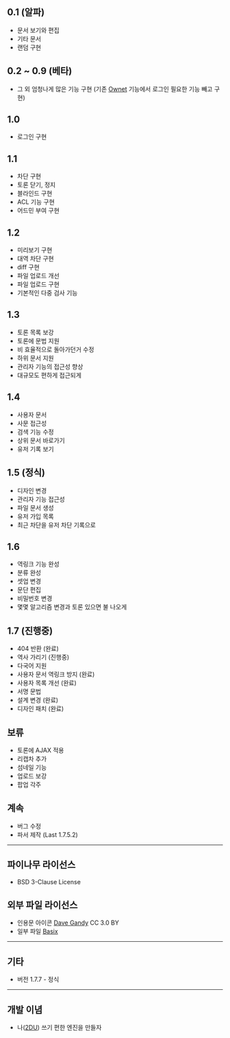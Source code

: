 ## 0.1 (알파)
 * 문서 보기와 편집
 * 기타 문서
 * 랜덤 구현

## 0.2 ~ 0.9 (베타)
 * 그 외 엄청나게 많은 기능 구현 (기존 [Ownet](https://github.com/2DU/OWNET) 기능에서 로그인 필요한 기능 빼고 구현)

## 1.0
 * 로그인 구현

## 1.1
 * 차단 구현
 * 토론 닫기, 정지
 * 블라인드 구현
 * ACL 기능 구현
 * 어드민 부여 구현

## 1.2
 * 미리보기 구현
 * 대역 차단 구현
 * diff 구현
 * 파일 업로드 개선
 * 파일 업로드 구현
 * 기본적인 다중 검사 기능

## 1.3
 * 토론 목록 보강
 * 토론에 문법 지원
 * 비 효율적으로 돌아가던거 수정
 * 하위 문서 지원
 * 관리자 기능의 접근성 향상
 * 대규모도 편하게 접근되게

## 1.4
 * 사용자 문서
 * 사문 접근성
 * 검색 기능 수정
 * 상위 문서 바로가기
 * 유저 기록 보기

## 1.5 (정식)
 * 디자인 변경
 * 관리자 기능 접근성
 * 파일 문서 생성
 * 유저 가입 목록
 * 최근 차단을 유저 차단 기록으로

## 1.6
 * 역링크 기능 완성 
 * 분류 완성 
 * 셋업 변경
 * 문단 편집 
 * 비밀번호 변경 
 * 몇몇 알고리즘 변경과 토론 있으면 불 나오게
 
## 1.7 (진행중)
 * 404 반환 (완료)
 * 역사 가리기 (진행중)
 * 다국어 지원
 * 사용자 문서 역링크 방지 (완료)
 * 사용자 목록 개선 (완료)
 * 서명 문법
 * 설계 변경 (완료)
 * 디자인 패치 (완료)

## 보류
 * 토론에 AJAX 적용
 * 리캡차 추가
 * 섬네일 기능
 * 업로드 보강
 * 팝업 각주

## 계속
 * 버그 수정
 * 파서 제작 (Last 1.7.5.2)

----
## 파이나무 라이선스
 * BSD 3-Clause License

## 외부 파일 라이선스
 * 인용문 아이콘 [Dave Gandy](http://www.flaticon.com/free-icon/quote-left_25672) CC 3.0 BY
 * 일부 파일 [Basix](https://twitter.com/Basix1120)

----
## 기타
 * 버전 1.7.7 - 정식

----
## 개발 이념
 * 나([2DU](https://github.com/2DU)) 쓰기 편한 엔진을 만들자
